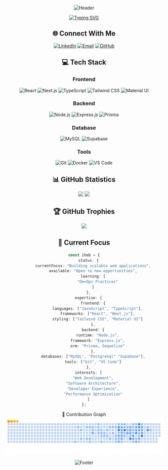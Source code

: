 <div align="center">

![Header](https://capsule-render.vercel.app/api?type=waving&color=gradient&height=200&section=header&text=Iheb%20Jendoubi&fontSize=50&fontAlignY=35&animation=twinkling&fontColor=white)

[![Typing SVG](https://readme-typing-svg.demolab.com?font=Fira+Code&pause=1000&color=6B5BF7&center=true&vCenter=true&width=435&lines=Full+Stack+Developer;Next.js+%7C+React+%7C+Node.js+Expert;Building+Modern+Web+Applications;Always+Learning+New+Technologies)](https://git.io/typing-svg)

## 🌐 Connect With Me

[![LinkedIn](https://img.shields.io/badge/LinkedIn-%230077B5.svg?style=for-the-badge&logo=linkedin&logoColor=white)](https://www.linkedin.com/in/jendoubi-iheb-09b2b5182/)
[![Email](https://img.shields.io/badge/Email-0078D4?style=for-the-badge&logo=microsoft-outlook&logoColor=white)](mailto:ihebjendoubi2012@hotmail.com)
[![GitHub](https://img.shields.io/badge/GitHub-181717?style=for-the-badge&logo=github&logoColor=white)](https://github.com/kuroxdev)
## 💻 Tech Stack

### Frontend
![React](https://img.shields.io/badge/React-20232A?style=for-the-badge&logo=react&logoColor=61DAFB)
![Next.js](https://img.shields.io/badge/Next.js-000000?style=for-the-badge&logo=next.js&logoColor=white)
![TypeScript](https://img.shields.io/badge/TypeScript-007ACC?style=for-the-badge&logo=typescript&logoColor=white)
![Tailwind CSS](https://img.shields.io/badge/Tailwind_CSS-38B2AC?style=for-the-badge&logo=tailwind-css&logoColor=white)
![Material UI](https://img.shields.io/badge/Material_UI-0081CB?style=for-the-badge&logo=material-ui&logoColor=white)

### Backend
![Node.js](https://img.shields.io/badge/Node.js-339933?style=for-the-badge&logo=node.js&logoColor=white)
![Express.js](https://img.shields.io/badge/Express.js-000000?style=for-the-badge&logo=express&logoColor=white)
![Prisma](https://img.shields.io/badge/Prisma-2D3748?style=for-the-badge&logo=prisma&logoColor=white)

### Database
![MySQL](https://img.shields.io/badge/MySQL-4479A1?style=for-the-badge&logo=mysql&logoColor=white)
![Supabase](https://img.shields.io/badge/Supabase-181818?style=for-the-badge&logo=supabase&logoColor=white)

### Tools
![Git](https://img.shields.io/badge/Git-F05032?style=for-the-badge&logo=git&logoColor=white)
![Docker](https://img.shields.io/badge/Docker-2496ED?style=for-the-badge&logo=docker&logoColor=white)
![VS Code](https://img.shields.io/badge/VS_Code-007ACC?style=for-the-badge&logo=visual-studio-code&logoColor=white)

## 📊 GitHub Statistics

<img height="180em" src="https://github-readme-stats-git-masterrstaa-rickstaa.vercel.app/api?username=kuroxdev&count_private=true&show_icons=true&theme=tokyonight&hide_border=true&bg_color=1F222E" />

<img height="180em" src="https://github-readme-streak-stats.herokuapp.com?user=kuroxdev&theme=tokyonight&hide_border=true&background=1F222E" />

## 🏆 GitHub Trophies
<img width="800" src="https://github-profile-trophy.vercel.app/?username=kuroxdev&rank=SECRET,SSS,SS,S,AAA,AA,A&theme=discord&no-frame=true&column=4&margin-w=15&margin-h=15" />



## 🚀 Current Focus

```typescript
const iheb = {
    status: {
        currentFocus: "Building scalable web applications",
        available: "Open to new opportunities",
        learning: [
            "DevOps Practices"
        ]
    },
    expertise: {
        frontend: {
            languages: ["JavaScript", "TypeScript"],
            frameworks: ["React", "Next.js"],
            styling: ["Tailwind CSS", "Material UI"]
        },
        backend: {
            runtime: "Node.js",
            framework: "Express.js",
            orm: "Prisma, Sequelize"
        },
        databases: ["MySQL", "PostgreSql" "Supabase"],
        tools: ["Git", "VS Code"]
    },
    interests: [
        "Web Development",
        "Software Architecture",
        "Developer Experience",
        "Performance Optimization"
    ]
};
```


🐍 Contribution Graph
<picture>
  <source media="(prefers-color-scheme: dark)" srcset="https://raw.githubusercontent.com/kuroxdev/kuroxdev/output/github-snake-dark.svg" />
  <source media="(prefers-color-scheme: light)" srcset="https://raw.githubusercontent.com/kuroxdev/kuroxdev/output/github-snake.svg" />
  <img alt="github-snake" src="https://raw.githubusercontent.com/kuroxdev/kuroxdev/output/ocean.gif" />
</picture>

![Footer](https://capsule-render.vercel.app/api?type=waving&color=gradient&height=100&section=footer)

</div>

